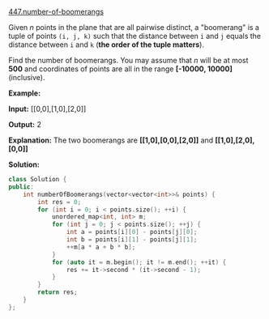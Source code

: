 [447.number-of-boomerangs](https://leetcode.com/problems/number-of-boomerangs/)  

Given _n_ points in the plane that are all pairwise distinct, a "boomerang" is a tuple of points `(i, j, k)` such that the distance between `i` and `j` equals the distance between `i` and `k` (**the order of the tuple matters**).

Find the number of boomerangs. You may assume that _n_ will be at most **500** and coordinates of points are all in the range **\[-10000, 10000\]** (inclusive).

**Example:**

**Input:**
\[\[0,0\],\[1,0\],\[2,0\]\]

**Output:**
2

**Explanation:**
The two boomerangs are **\[\[1,0\],\[0,0\],\[2,0\]\]** and **\[\[1,0\],\[2,0\],\[0,0\]\]**  



**Solution:**  

```cpp
class Solution {
public:
    int numberOfBoomerangs(vector<vector<int>>& points) {
        int res = 0;
        for (int i = 0; i < points.size(); ++i) {
            unordered_map<int, int> m;
            for (int j = 0; j < points.size(); ++j) {
                int a = points[i][0] - points[j][0];
                int b = points[i][1] - points[j][1];
                ++m[a * a + b * b];
            }
            for (auto it = m.begin(); it != m.end(); ++it) {
                res += it->second * (it->second - 1);
            }
        }
        return res;
    }
};
```
      